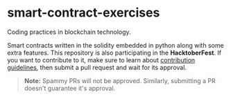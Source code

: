 # smart-contract-exercises
Coding practices in blockchain technology. 

Smart contracts written in the solidity embedded in python along with some extra features. This repository is also participating in the **HacktoberFest**. If you want to contribute to it, make sure to learn about [contribution guidelines](https://github.com/heyyfurqan/Calculator.cpp/blob/main/CONTRIBUTING.md), then submit a pull request and wait for its approval.


> **Note:** Spammy PRs will not be approved. Similarly, submitting a PR doesn't guarantee it's approval.
